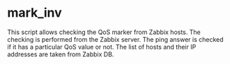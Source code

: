 # mark_inv
This script allows checking the QoS marker from Zabbix hosts. The checking is performed from the Zabbix server. 
The ping answer is checked if it has a particular QoS value or not. The list of hosts and their IP addresses are taken from Zabbix DB.